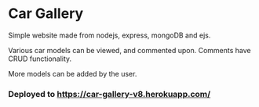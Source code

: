 # Car Gallery

Simple website made from nodejs, express, mongoDB and ejs.

Various car models can be viewed, and commented upon. Comments have CRUD functionality.

More models can be added by the user.

### Deployed to https://car-gallery-v8.herokuapp.com/
